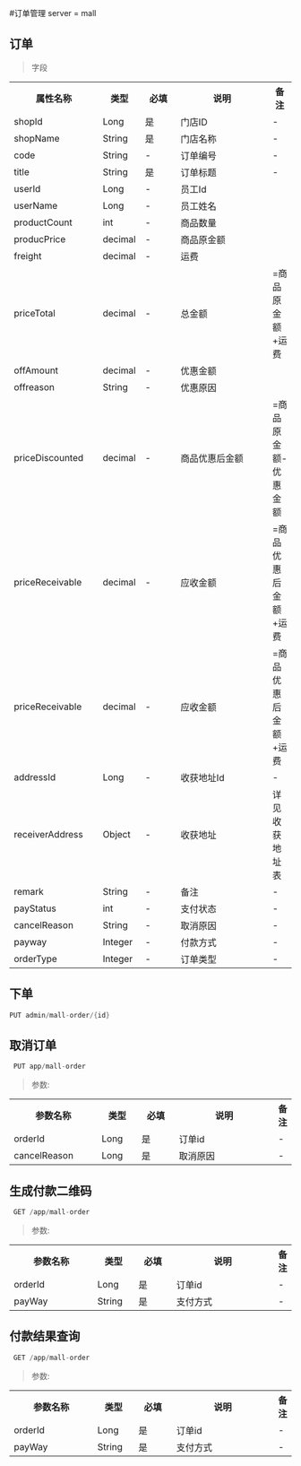 #订单管理
server = mall

## 订单
 
> 字段
 <table>
     <tr>
         <th style="width:150px;">属性名称</th>
         <th style="width:60px;">类型</th>
         <th style="width:60px;">必填</th>
         <th style="width:200px;">说明</th>
         <th>备注</th>
     </tr>
     <tr>
         <td>shopId</td>
         <td>Long</td>
         <td>是</td>
         <td>门店ID</td>
         <td>-</td>
     </tr>
     <tr>
         <td>shopName</td>
         <td>String</td>
         <td>是</td>
         <td>门店名称</td>
         <td>-</td>
     </tr>
     <tr>
         <td>code</td>
         <td>String</td>
         <td>-</td>
         <td>订单编号</td>
         <td>-</td>
     </tr>
     <tr>
         <td>title</td>
         <td>String</td>
         <td>是</td>
         <td>订单标题</td>
         <td>-</td>
     </tr>
     <tr>
         <td>userId</td>
         <td>Long</td>
         <td>-</td>
         <td>员工Id</td>
         <td></td>
     </tr>
     <tr>
         <td>userName</td>
         <td>Long</td>
         <td>-</td>
         <td>员工姓名</td>
         <td></td>
     </tr>
     <tr>
         <td>productCount</td>
         <td>int</td>
         <td>-</td>
         <td>商品数量</td>
         <td></td>
     </tr>
      <tr>
          <td>producPrice</td>
          <td>decimal</td>
          <td>-</td>
          <td>商品原金额</td>
          <td></td>
      </tr>
      <tr>
          <td>freight</td>
          <td>decimal</td>
          <td>-</td>
          <td>运费</td>
          <td></td>
      </tr>
      <tr>
          <td>priceTotal</td>
          <td>decimal</td>
          <td>-</td>
          <td>总金额</td>
          <td>=商品原金额+运费</td>
      </tr>
      <tr>
          <td>offAmount</td>
          <td>decimal</td>
          <td>-</td>
          <td>优惠金额</td>
          <td></td>
      </tr>
      <tr>
          <td>offreason</td>
          <td>String</td>
          <td>-</td>
          <td>优惠原因</td>
          <td></td>
      </tr>
      <tr>
          <td>priceDiscounted</td>
          <td>decimal</td>
          <td>-</td>
          <td>商品优惠后金额</td>
          <td>=商品原金额-优惠金额</td>
      </tr>
       <tr>
        <td>priceReceivable</td>
        <td>decimal</td>
        <td>-</td>
        <td>应收金额</td>
        <td>=商品优惠后金额+运费</td>
      </tr>
         <tr>
            <td>priceReceivable</td>
            <td>decimal</td>
            <td>-</td>
            <td>应收金额</td>
            <td>=商品优惠后金额+运费</td>
        </tr>
         <tr>
            <td>addressId</td>
            <td>Long</td>
            <td>-</td>
            <td>收获地址Id</td>
            <td>-</td>
        </tr>
         <tr>
            <td>receiverAddress</td>
            <td>Object</td>
            <td>-</td>
            <td>收获地址</td>
            <td>详见收获地址表</td>
        </tr>
         <tr>
            <td>remark</td>
            <td>String</td>
            <td>-</td>
            <td>备注</td>
            <td>-</td>
        </tr>
         <tr>
            <td>payStatus</td>
            <td>int</td>
            <td>-</td>
            <td>支付状态</td>
            <td>-</td>
        </tr>
         <tr>
            <td>cancelReason</td>
            <td>String</td>
            <td>-</td>
            <td>取消原因</td>
            <td>-</td>
        </tr>
         <tr>
            <td>payway</td>
            <td>Integer</td>
            <td>-</td>
            <td>付款方式</td>
            <td>-</td>
         </tr>   
         <tr>
            <td>orderType</td>
            <td>Integer</td>
            <td>-</td>
            <td>订单类型</td>
            <td>-</td>
        </tr>
 </table>    
 
  

  ## 下单
```java 
PUT admin/mall-order/{id}
```
 
 ## 取消订单
   
```java 
 PUT app/mall-order
```
 > 参数:
  <table>
      <tr>
          <th style="width:150px;">参数名称</th>
          <th style="width:60px;">类型</th>
          <th style="width:60px;">必填</th>
          <th style="width:200px;">说明</th>
          <th>备注</th>
      </tr>
      <tr>
          <td>orderId</td>
          <td>Long</td>
          <td>是</td>
          <td>订单id</td>
          <td>-</td>
      </tr>
      <tr>
          <td>cancelReason</td>
          <td>Long</td>
          <td>是</td>
          <td>取消原因</td>
          <td>-</td>
      </tr>
   </table> 
   
 ## 生成付款二维码
   
```java 
 GET /app/mall-order
```
 > 参数:
   <table>
       <tr>
           <th style="width:150px;">参数名称</th>
           <th style="width:60px;">类型</th>
           <th style="width:60px;">必填</th>
           <th style="width:200px;">说明</th>
           <th>备注</th>
       </tr>
       <tr>
           <td>orderId</td>
           <td>Long</td>
           <td>是</td>
           <td>订单id</td>
           <td>-</td>
       </tr>
       <tr>
           <td>payWay</td>
           <td>String</td>
           <td>是</td>
           <td>支付方式</td>
           <td>-</td>
       </tr>
    </table>
    
 ## 付款结果查询
   
```java 
 GET /app/mall-order
```
 > 参数:
   <table>
       <tr>
           <th style="width:150px;">参数名称</th>
           <th style="width:60px;">类型</th>
           <th style="width:60px;">必填</th>
           <th style="width:200px;">说明</th>
           <th>备注</th>
       </tr>
       <tr>
           <td>orderId</td>
           <td>Long</td>
           <td>是</td>
           <td>订单id</td>
           <td>-</td>
       </tr>
       <tr>
           <td>payWay</td>
           <td>String</td>
           <td>是</td>
           <td>支付方式</td>
           <td>-</td>
       </tr>
    </table>